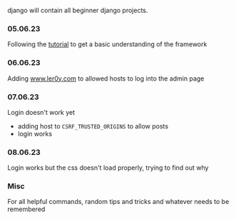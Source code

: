 django will contain all beginner django projects.

### 05.06.23
Following the [tutorial](https://docs.djangoproject.com/en/4.2/intro/tutorial01/) to get a basic understanding of the framework

### 06.06.23
Adding www.ler0y.com to allowed hosts to log into the admin page

### 07.06.23
Login doesn't work yet
- adding host to `CSRF_TRUSTED_ORIGINS` to allow posts
- login works

### 08.06.23
Login works but the css doesn't load properly, trying to find out why


### Misc
For all helpful commands, random tips and tricks and whatever needs to be remembered
